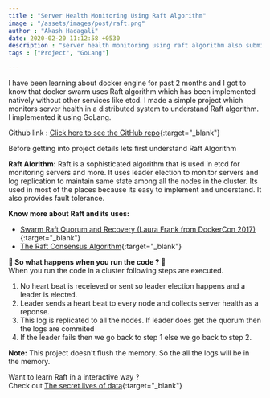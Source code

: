```yaml
---
title : "Server Health Monitoring Using Raft Algorithm"
image : "/assets/images/post/raft.png"
author : "Akash Hadagali"
date: 2020-02-20 11:12:58 +0530
description : "server health monitoring using raft algorithm also submitted as mini project in my college assignment. Raft algorithm for distributed systems."
tags : ["Project", "GoLang"]

---
```

I have been learning about docker engine for past 2 months and I got to know that docker swarm uses Raft algorithm which has been implemented natively without other services like etcd. I made a simple project which monitors server health in a distributed system to understand Raft algorithm.
I implemented it using GoLang.


Github link : [Click here to see the GitHub repo]{:target="_blank"}

Before getting into project details lets first understand Raft Algorithm

**Raft Alorithm:** Raft is a sophisticated algorithm that is used in etcd for monitoring servers and more. It uses leader election to monitor servers and log replication to maintain same state among all the nodes in the cluster. Its used in most of the places because its easy to implement and understand. It also provides fault tolerance.

**Know more about Raft and its uses:** 
* [Swarm Raft Quorum and Recovery (Laura Frank from DockerCon 2017)]{:target="_blank"}
* [The Raft Consensus Algorithm]{:target="_blank"}

**🤨 So what happens when you run the code ? 🤔** \
When you run the code in a cluster following steps are executed.
1. No heart beat is receieved or sent so leader election happens and a leader is elected.
2. Leader sends a heart beat to every node and collects server health as a reponse.
3. This log is replicated to all the nodes. If leader does get the quorum then the logs are commited
4. If the leader fails then we go back to step 1 else we go back to step 2.


**Note:** This project doesn't flush the memory. So the all the logs will be in the memory.

Want to learn Raft in a interactive way ? \
Check out [The secret lives of data]{:target="_blank"}

[Click here to see the GitHub repo]: https://github.com/akashc777/miniproj.akash.page
[Swarm Raft Quorum and Recovery (Laura Frank from DockerCon 2017)]: https://www.youtube.com/watch?v=Qsv-q8WbIZY
[The Raft Consensus Algorithm]: https://raft.github.io/
[The secret lives of data]: http://thesecretlivesofdata.com/raft/